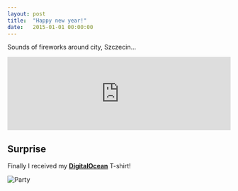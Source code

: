 ```yaml
---
layout: post
title:  "Happy new year!"
date:   2015-01-01 00:00:00
---
```


Sounds of fireworks around city, Szczecin...

<iframe width="100%" height="166" scrolling="no" frameborder="no" src="https://w.soundcloud.com/player/?url=https%3A//api.soundcloud.com/tracks/183947218%3Fsecret_token%3Ds-1VEW0&amp;color=ff5500&amp;auto_play=false&amp;hide_related=false&amp;show_comments=true&amp;show_user=true&amp;show_reposts=false"></iframe>

## Surprise

Finally I received my [__DigitalOcean__](https://www.digitalocean.com/) T-shirt!

![Party](https://lh3.googleusercontent.com/yDFMnN1blidhKteJ8SinMNbqmjCCtXZCY1tuQScVXH4o3IZJ8wJzGJzuUPjmSilIWtyWWVImKw9ClyrFKbm0SKNME0tPgJv0WZom34QROE9U8B4wNlt0nbxYxzVKjKERdYIjIbOfYboMKfO2_7exP4o2_SgjENesDMBtncM5hMuyYR1qKZjAreaRB1KZhaYxLgijxRRBHmkPqy6KbrVaT5gEaEwi3QTQd3gypUWqYPlKIuaiuj8Vqg6LxWDuoYw-anRnkhp3n12vuR3FyPZ16y2NUdTHZKrLDTxeq7tWmC6IZ2KJCBAAzPheJ79HPr84OA4lobLIKJJUzj6OSBHcdaazjAilF-1vu8Ueh44RTCMl_ZOfS5APiSYzGVxwFL7kgYUKit_7owmD4BqIail2nvYFBZV4MrT749YNid06_CC13beUGwYago5PKawjvyZQlIGhYhoKqblIfvNUOrWOSdiHzTaxDuc5UgG28awFeEnqN_28WbRECQmfuFm22vrO_uznEGsJl-gseTvpm46T8LVbPYG4TXTNmbaDExneMJeH4bioN7JUALBJRqIDzfcVqk1X=w694-h520-no)
